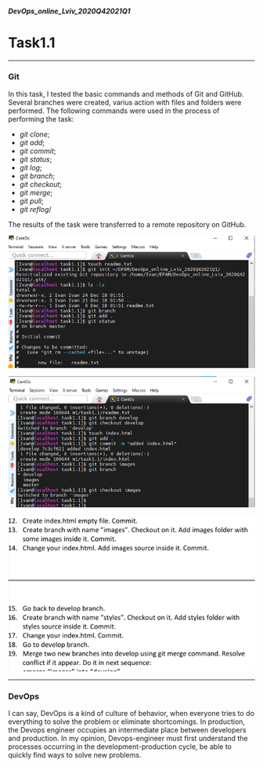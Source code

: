 ##### DevOps_online_Lviv_2020Q42021Q1
# Task1.1
___
### Git

In this task, I tested the basic commands and methods of Git and GitHub. Several 
branches were created, varius action with files and folders were performed. The 
following commands were used in the process of performing the task:


- *git clone*;
- *git add*;
- *git commit*;
- *git status*;
- *git log*;
- *git branch*;
- *git checkout*;
- *git merge*;
- *git pull*;
- *git reflog*/


The results of the task were transferred to a remote repository on GitHub.

![image](./images/git_init.png)


![image](./images/git_add_branch_images.png) 


![image](./images/image.png)

___


### DevOps

I can say, DevOps is a kind of culture of behavior, when everyone tries to do 
everything to solve the problem or eliminate shortcomings. In production, the 
Devops engineer occupies an intermediate place between developers and production.
In my opinion, Devops-engineer must first understand the processes occurring in the
development-production cycle, be able to quickly find ways to solve new problems.
